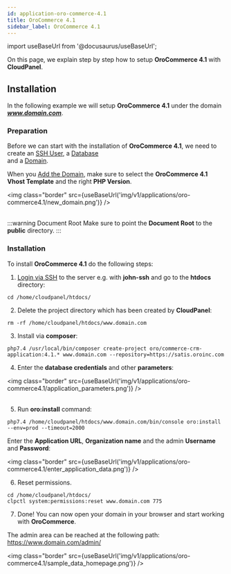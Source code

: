 ```yaml
---
id: application-oro-commerce-4.1
title: OroCommerce 4.1
sidebar_label: OroCommerce 4.1
---
```


import useBaseUrl from '@docusaurus/useBaseUrl';

On this page, we explain step by step how to setup **OroCommerce 4.1** with **CloudPanel**.

## Installation

In the following example we will setup **OroCommerce 4.1** under the domain ***www.domain.com***.

### Preparation

Before we can start with the installation of **OroCommerce 4.1**, we need to create an [SSH User](users#adding-a-user), a [Database](databases#adding-a-database) <br />
and a [Domain](domains#adding-a-domain).

When you [Add the Domain](domains#adding-a-domain), make sure to select the **OroCommerce 4.1 Vhost Template** and the right **PHP Version**.

<img class="border" src={useBaseUrl('img/v1/applications/oro-commerce4.1/new_domain.png')} /> <br /><br />

:::warning Document Root
Make sure to point the **Document Root** to the **public** directory.
:::

### Installation

To install **OroCommerce 4.1** do the following steps:

1. [Login via SSH](users#ssh-login) to the server e.g. with **john-ssh** and go to the **htdocs** directory:

```
cd /home/cloudpanel/htdocs/
```

2. Delete the project directory which has been created by **CloudPanel**:

```
rm -rf /home/cloudpanel/htdocs/www.domain.com
```

3. Install via **composer**:

```
php7.4 /usr/local/bin/composer create-project oro/commerce-crm-application:4.1.* www.domain.com --repository=https://satis.oroinc.com
```

4. Enter the **database credentials** and other **parameters**:

<img class="border" src={useBaseUrl('img/v1/applications/oro-commerce4.1/application_parameters.png')} /> <br /><br />

5. Run **oro:install** command:

```
php7.4 /home/cloudpanel/htdocs/www.domain.com/bin/console oro:install --env=prod --timeout=2000
```

Enter the **Application URL**, **Organization name** and the admin **Username** and **Password**:

<img class="border" src={useBaseUrl('img/v1/applications/oro-commerce4.1/enter_application_data.png')} />

6. Reset permissions.

```
cd /home/cloudpanel/htdocs/
clpctl system:permissions:reset www.domain.com 775
```

7. Done! You can now open your domain in your browser and start working with **OroCommerce**.

The admin area can be reached at the following path: https://www.domain.com/admin/

<img class="border" src={useBaseUrl('img/v1/applications/oro-commerce4.1/sample_data_homepage.png')} />
